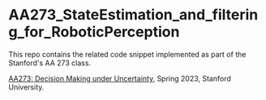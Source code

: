 # AA273_StateEstimation_and_filtering_for_RoboticPerception
This repo contains the related code snippet implemented as part of the Stanford's AA 273 class.  

[AA273: Decision Making under Uncertainty](https://online.stanford.edu/courses/aa273-state-estimation-and-filtering-robotic-perception), Spring 2023, Stanford University.
